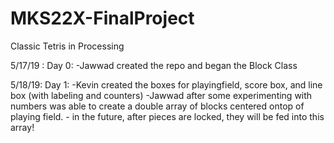 # MKS22X-FinalProject
Classic Tetris in Processing

5/17/19 : Day 0:
  -Jawwad created the repo and began the Block Class
  
5/18/19: Day 1:
  -Kevin created the boxes for playingfield, score box, and line box (with labeling and counters)
  -Jawwad after some experimenting with numbers was able to create a double array of blocks centered ontop of playing field.
    - in the future, after pieces are locked, they will be fed into this array!

